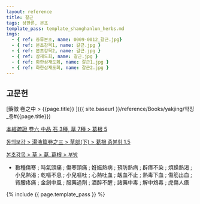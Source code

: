 ```yaml
---
layout: reference
title: 갈근
tags: 상한론, 본초
template_pass: template_shanghanlun_herbs.md
imgs:
  - { ref: 증류본초, name: 0009-0012_갈근.jpg}
  - { ref: 본초강목1, name: 갈근.jpg }
  - { ref: 본초강목2, name: 갈근.jpg }
  - { ref: 삼재도회, name: 갈근.jpg }
  - { ref: 화한삼재도회, name: 갈근1.jpg }
  - { ref: 화한삼재도회, name: 갈근2.jpg }
---
```




## 고문헌

[藥徵 卷之中 > {{page.title}} ]({{ site.baseurl }}/reference/Books/yakjing/약징_중#{{page.title}})

[本經疏證 卷六 中品 石 3種, 草 7種 > 葛根 5](https://mediclassics.kr/books/154/volume/6/#content_46)

[동의보감 > 湯液篇卷之三 > 草部(下) >  葛根 츩불휘 1.5](https://mediclassics.kr/books/8/volume/22/#content_20)

[본초강목 > 草 > 葛_葛根 > 부방]()

* 數種傷寒 ; 時氣頭痛 ; 傷寒頭痛 ; 姙娠熱病 ; 預防熱病 ; 辟瘴不染 ; 煩躁熱渴 ; 小兒熱渴 ; 乾嘔不息 ; 小兒嘔吐 ; 心熱吐血 ; 衂血不止 ; 熱毒下血 ; 傷筋出血 ; 䐴腰疼痛 ; 金創中風 ; 服藥過劑 ; 酒醉不醒 ; 諸藥中毒 ; 解中鴆毒 ; 虎傷人瘡



{% include {{ page.template_pass }} %}
